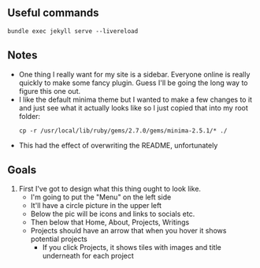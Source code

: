 ## Useful commands
`bundle exec jekyll serve --livereload`

## Notes
* One thing I really want for my site is a sidebar. Everyone online is really quickly to make some fancy plugin. Guess I'll be going the long way to figure this one out. 
* I like the default minima theme but I wanted to make a few changes to it and just see what it actually looks like so I just copied that into my root folder: 
    ```
    cp -r /usr/local/lib/ruby/gems/2.7.0/gems/minima-2.5.1/* ./
    ```
* This had the effect of overwriting the README, unfortunately

## Goals
1. First I've got to design what this thing ought to look like. 
    * I'm going to put the "Menu" on the left side
    * It'll have a circle picture in the upper left
    * Below the pic will be icons and links to socials etc.
    * Then below that Home, About, Projects, Writings
    * Projects should have an arrow that when you hover it shows potential projects
      * If you click Projects, it shows tiles with images and title underneath for each project
    